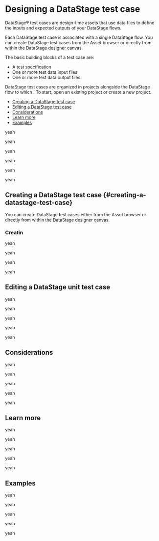 # Designing a DataStage test case

DataStage® test cases are design-time assets that use data files to define the inputs and expected outputs of your DataStage flows.

Each DataStage test case is associated with a single DataStage flow. You can create DataStage test cases from the Asset browser or directly from within the DataStage designer canvas.

The basic building blocks of a test case are:
* A test specification
* One or more test data input files
* One or more test data output files

DataStage test cases are organized in projects alongside the DataStage flow to which
. To start, open an existing project or create a new project.

* [Creating a DataStage test case](#creating-a-datastage-test-case)
* [Editing a DataStage test case](#editing-a-datastage-test-case)
* [Considerations](#considerations)
* [Learn more]()
* [Examples]()


yeah


yeah


yeah


yeah


yeah


yeah

## Creating a DataStage  test case {#creating-a-datastage-test-case}

You can create DataStage test cases either from the Asset browser or directly from within the DataStage designer canvas.

### Creatin 


yeah


yeah


yeah


yeah

## Editing a DataStage unit test case
<a href="editing-a-datastage-unit-test-case"></a>

yeah


yeah


yeah


yeah


yeah


## Considerations
<a href="considerations"></a>


yeah


yeah


yeah


yeah


yeah


## Learn more

yeah


yeah


yeah


yeah


yeah

## Examples

yeah


yeah


yeah


yeah


yeah


